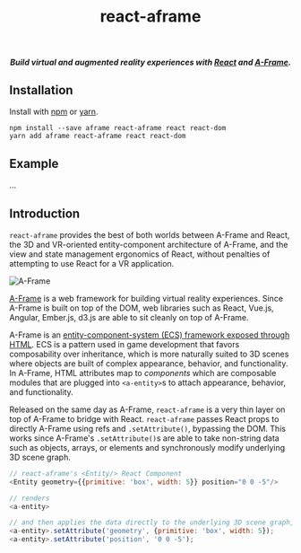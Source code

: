 <h1 align="center">react-aframe</h1>

<br/>

<h5 align="center">
  Build virtual and augmented reality experiences with <b><a href="https://facebook.github.io/react/">React</a></b> and <b><a href="https://aframe.io">A-Frame</a></b>.
</h5>

## Installation

Install with [npm](https://www.npmjs.com/package/react-aframe) or
[yarn](https://github.com/yarnpkg/yarn).

```
npm install --save aframe react-aframe react react-dom
yarn add aframe react-aframe react react-dom
```

## Example

...

## Introduction

`react-aframe` provides the best of both worlds between A-Frame and React, the
3D and VR-oriented entity-component architecture of A-Frame, and the view and
state management ergonomics of React, without penalties of attempting to use
React for a VR application.

![A-Frame](https://cloud.githubusercontent.com/assets/674727/24384472/e833ccee-1318-11e7-81a5-61e782f5b472.png)

[A-Frame](https://aframe.io) is a web framework for building virtual reality
experiences. Since A-Frame is built on top of the DOM, web libraries such as
React, Vue.js, Angular, Ember.js, d3.js are able to sit cleanly on top of
A-Frame.

A-Frame is an [entity-component-system (ECS) framework exposed through
HTML](https://aframe.io/docs/). ECS is a pattern used in game development that
favors composability over inheritance, which is more naturally suited to 3D
scenes where objects are built of complex appearance, behavior, and
functionality. In A-Frame, HTML attributes map to *components* which are
composable modules that are plugged into `<a-entity>`s to attach appearance,
behavior, and functionality.

Released on the same day as A-Frame, `react-aframe` is a very thin layer on top
of A-Frame to bridge with React. `react-aframe` passes React props to directly
A-Frame using refs and `.setAttribute()`, bypassing the DOM. This works since
A-Frame's `.setAttribute()`s are able to take non-string data such as objects,
arrays, or elements and synchronously modify underlying 3D scene graph.

```js
// react-aframe's <Entity/> React Component
<Entity geometry={{primitive: 'box', width: 5}} position="0 0 -5"/>

// renders
<a-entity>

// and then applies the data directly to the underlying 3D scene graph, bypassing the DOM.
<a-entity>.setAttribute('geometry', {primitive: 'box', width: 5});
<a-entity>.setAttribute('position', '0 0 -5');
```
